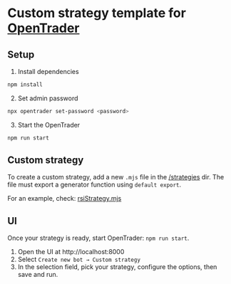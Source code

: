 # Custom strategy template for [OpenTrader](https://github.com/bludnic/opentrader)

## Setup

1. Install dependencies

```bash
npm install
```

2. Set admin password

```bash
npx opentrader set-password <password>
```

3. Start the OpenTrader

```bash
npm run start
```

## Custom strategy

To create a custom strategy, add a new `.mjs` file in the [/strategies](/strategies) dir.
The file must export a generator function using `default export`.

For an example, check: [rsiStrategy.mjs](/strategies/rsiStrategy.mjs)

## UI

Once your strategy is ready, start OpenTrader: `npm run start`.

1. Open the UI at http://localhost:8000
2. Select `Create new bot → Custom strategy`
3. In the selection field, pick your strategy, configure the options, then save and run.
